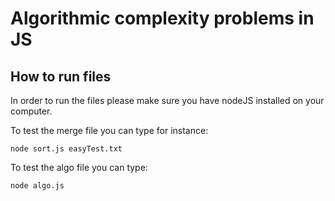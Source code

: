 # Algorithmic complexity problems in JS

## How to run files
In order to run the files please make sure you have nodeJS installed on your computer.

To test the merge file you can type for instance:
```shell
node sort.js easyTest.txt
```

To test the algo file you can type:
```shell
node algo.js
```
